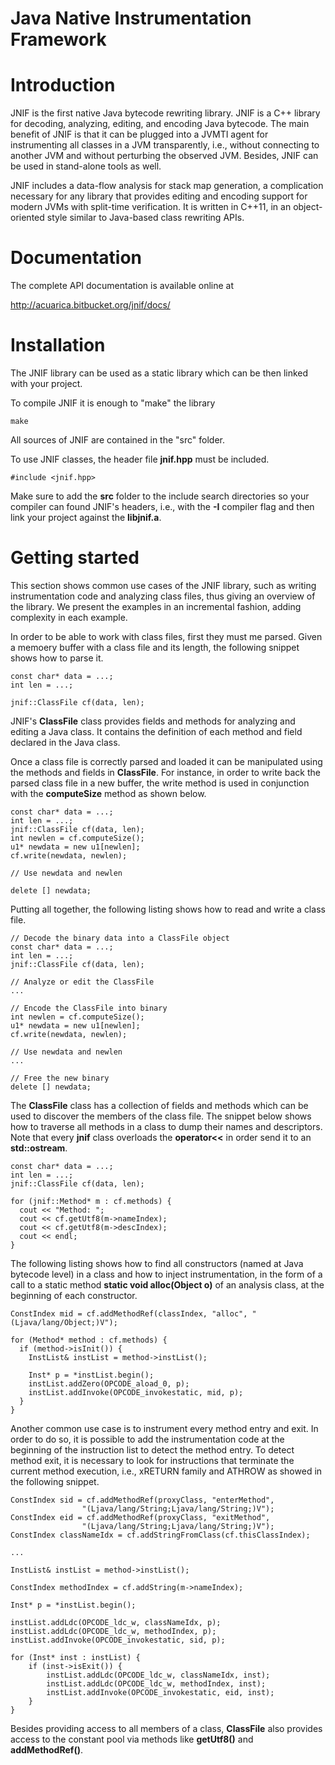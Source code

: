 Java Native Instrumentation Framework
=================================================

# Introduction

JNIF is the first native Java bytecode rewriting library.
JNIF is a C++ library for decoding, analyzing, editing, 
and encoding Java bytecode.
The main benefit of JNIF is that it can be plugged into a JVMTI agent for 
instrumenting all classes in a JVM transparently, i.e., 
without connecting to another JVM and without perturbing the observed JVM.
Besides, JNIF can be used in stand-alone tools as well.

JNIF includes a data-flow analysis for stack map generation, 
a complication necessary for any library that provides editing and encoding 
support for modern JVMs with split-time verification.
It is written in C++11, 
in an object-oriented style similar to Java-based class rewriting APIs.

# Documentation

The complete API documentation is available online at

http://acuarica.bitbucket.org/jnif/docs/

# Installation

The JNIF library can be used as a static library which can be then linked 
with your project.

To compile JNIF it is enough to "make" the library

	make

All sources of JNIF are contained in the "src" folder.

To use JNIF classes, the header file **jnif.hpp** must be included.

	#include <jnif.hpp>

Make sure to add the **src** folder to the include search directories so 
your compiler can found JNIF's headers, i.e., with the **-I** compiler flag 
and then link your project against the **libjnif.a**.

# Getting started

This section shows common use cases of the JNIF library, 
such as writing instrumentation code and analyzing class files, 
thus giving an overview of the library. 
We present the examples in an incremental fashion, 
adding complexity in each example.

In order to be able to work with class files, first they must me parsed. 
Given a memoery buffer with a class file and its length, 
the following snippet shows how to parse it.

	const char* data = ...;
	int len = ...;

	jnif::ClassFile cf(data, len);

JNIF's **ClassFile** class provides fields and methods for analyzing and 
editing a Java class. 
It contains the definition of each method and field declared in the Java class. 

Once a class file is correctly parsed and loaded it can be manipulated using 
the methods and fields in **ClassFile**. 
For instance, in order to write back the parsed class file in a new buffer, 
the write method is used in conjunction with the **computeSize** method as 
shown below.

	const char* data = ...;
	int len = ...;
	jnif::ClassFile cf(data, len);
	int newlen = cf.computeSize();
	u1* newdata = new u1[newlen];
	cf.write(newdata, newlen);

	// Use newdata and newlen

	delete [] newdata;


Putting all together, 
the following listing shows how to read and write a class file.

	// Decode the binary data into a ClassFile object
	const char* data = ...;
	int len = ...;
	jnif::ClassFile cf(data, len);

	// Analyze or edit the ClassFile
	...

	// Encode the ClassFile into binary
	int newlen = cf.computeSize();
	u1* newdata = new u1[newlen];
	cf.write(newdata, newlen);

	// Use newdata and newlen
	...

	// Free the new binary
	delete [] newdata;


The **ClassFile** class has a collection of fields and methods which can 
be used to discover the members of the class file. 
The snippet below shows how to traverse all methods in a class
to dump their names and descriptors.
Note that every **jnif** class overloads the **operator<<** in order 
send it to an **std::ostream**.

	const char* data = ...;
	int len = ...;
	jnif::ClassFile cf(data, len);

	for (jnif::Method* m : cf.methods) {
	  cout << "Method: ";
	  cout << cf.getUtf8(m->nameIndex);
	  cout << cf.getUtf8(m->descIndex);
	  cout << endl;
	}

The following listing shows how to find all constructors 
(named **<init>** at Java bytecode level) in a class
and how to inject instrumentation, in the form of a call to a static method
**static void alloc(Object o)** of an analysis class,
at the beginning of each constructor.

	ConstIndex mid = cf.addMethodRef(classIndex, "alloc", "(Ljava/lang/Object;)V");

	for (Method* method : cf.methods) {
	  if (method->isInit()) {
	    InstList& instList = method->instList();
	
	    Inst* p = *instList.begin();
	    instList.addZero(OPCODE_aload_0, p);
	    instList.addInvoke(OPCODE_invokestatic, mid, p);
	  }
	}

Another common use case is to instrument every method entry and exit. 
In order to do so, it is possible to add the instrumentation code at the 
beginning of the instruction list to detect the method entry. 
To detect method exit, 
it is necessary to look for instructions that terminate the current method 
execution, i.e., 
xRETURN family and ATHROW as showed in the following snippet.

	ConstIndex sid = cf.addMethodRef(proxyClass, "enterMethod",
					"(Ljava/lang/String;Ljava/lang/String;)V");
	ConstIndex eid = cf.addMethodRef(proxyClass, "exitMethod",
					"(Ljava/lang/String;Ljava/lang/String;)V");
	ConstIndex classNameIdx = cf.addStringFromClass(cf.thisClassIndex);
	
	...
	
	InstList& instList = method->instList();
	
	ConstIndex methodIndex = cf.addString(m->nameIndex);
	
	Inst* p = *instList.begin();
	
	instList.addLdc(OPCODE_ldc_w, classNameIdx, p);
	instList.addLdc(OPCODE_ldc_w, methodIndex, p);
	instList.addInvoke(OPCODE_invokestatic, sid, p);
	
	for (Inst* inst : instList) {
		if (inst->isExit()) {
			instList.addLdc(OPCODE_ldc_w, classNameIdx, inst);
			instList.addLdc(OPCODE_ldc_w, methodIndex, inst);
			instList.addInvoke(OPCODE_invokestatic, eid, inst);
		}
	}

Besides providing access to all members of a class,
**ClassFile** also provides access to the constant pool
via methods like **getUtf8()** and **addMethodRef()**.
